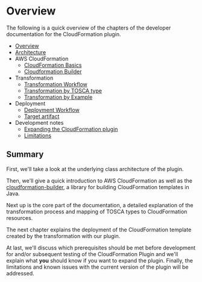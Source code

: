 # Overview

The following is a quick overview of the chapters of the developer documentation for the CloudFormation plugin.

- [Overview](overview.md)
- [Architecture](architecture.md)
- AWS CloudFormation
    - [CloudFormation Basics](basics/cloudformation-basics.md)
    - [Cloudformation Builder](basics/cloudformation-builder.md)
- Transformation
    - [Transformation Workflow](transformation/transformation-workflow.md)
    - [Transformation by TOSCA type](transformation/supported-types.md)
    - [Transformation by Example](transformation/transformation-examples.md)
- Deployment
    - [Deployment Workflow](deployment/deployment-workflow.md)
    - [Target artifact](deployment/target-artifact.md)
- Development notes
    - [Expanding the CloudFormation plugin](development-notes/extending-cloudformation.md)
    - [Limitations](development-notes/limitations.md)

## Summary

First, we'll take a look at the underlying class architecture of the plugin.

Then, we'll give a quick introduction to AWS CloudFormation as well as the [cloudformation-builder](https://github.com/StuPro-TOSCAna/cloudformation-builder), a library for building CloudFormation templates in Java.

Next up is the core part of the documentation, a detailed explanation of the transformation process and mapping of TOSCA types to CloudFormation resources.

The next chapter explains the deployment of the CloudFormation template created by the transformation with our plugin.

At last, we'll discuss which prerequisites should be met before development for and/or subsequent testing of the CloudFormation Plugin and we'll explain what **you** should know if you want to expand the plugin. Finally, the limitations and known issues with the current version of the plugin will be addressed.
